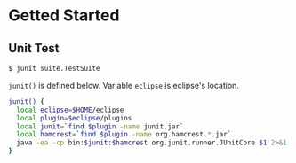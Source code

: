 # Getted Started

## Unit Test

```bash
$ junit suite.TestSuite
```

`junit()` is defined below. Variable `eclipse` is eclipse's location.

```bash
junit() {
  local eclipse=$HOME/eclipse
  local plugin=$eclipse/plugins
  local junit=`find $plugin -name junit.jar`
  local hamcrest=`find $plugin -name org.hamcrest.*.jar`
  java -ea -cp bin:$junit:$hamcrest org.junit.runner.JUnitCore $1 2>&1 | less -S
}
```
